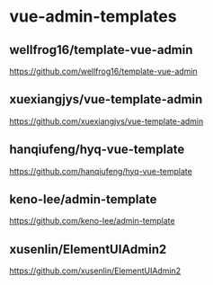 vue-admin-templates
===================

## wellfrog16/template-vue-admin

https://github.com/wellfrog16/template-vue-admin


## xuexiangjys/vue-template-admin

https://github.com/xuexiangjys/vue-template-admin

## hanqiufeng/hyq-vue-template

https://github.com/hanqiufeng/hyq-vue-template

## keno-lee/admin-template

https://github.com/keno-lee/admin-template

## xusenlin/ElementUIAdmin2

https://github.com/xusenlin/ElementUIAdmin2


